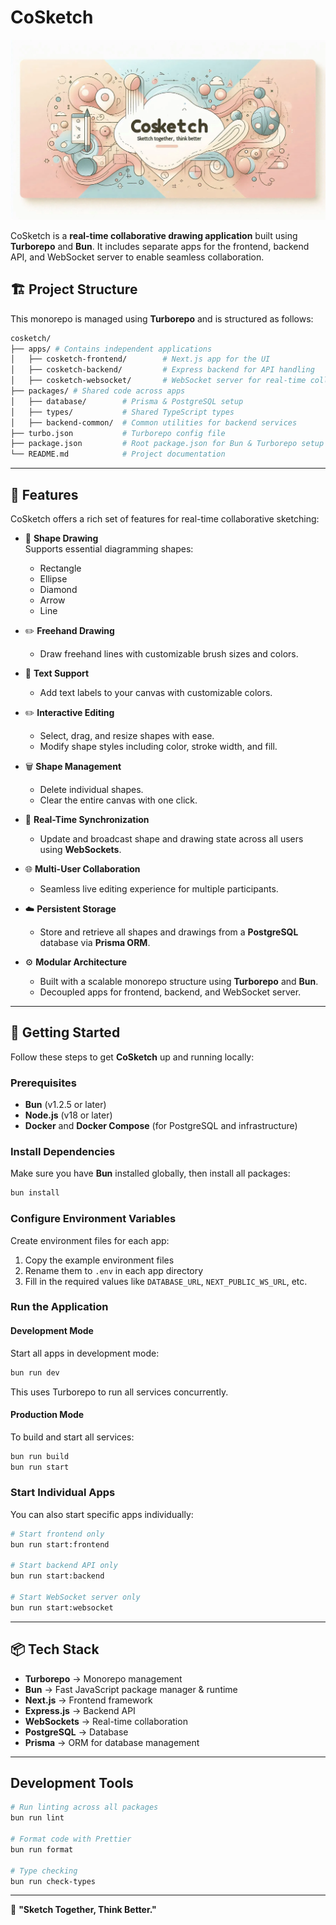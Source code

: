 # CoSketch

![CoSketch banner](./landing.png)

CoSketch is a **real-time collaborative drawing application** built using **Turborepo** and **Bun**. It includes separate apps for the frontend, backend API, and WebSocket server to enable seamless collaboration.


## 🏗 Project Structure

This monorepo is managed using **Turborepo** and is structured as follows:

```sh
cosketch/
├── apps/ # Contains independent applications
│   ├── cosketch-frontend/        # Next.js app for the UI
│   ├── cosketch-backend/         # Express backend for API handling
│   ├── cosketch-websocket/       # WebSocket server for real-time collaboration
├── packages/ # Shared code across apps
│   ├── database/        # Prisma & PostgreSQL setup
│   ├── types/           # Shared TypeScript types
│   ├── backend-common/  # Common utilities for backend services
├── turbo.json           # Turborepo config file
├── package.json         # Root package.json for Bun & Turborepo setup
└── README.md            # Project documentation
```

---

## 🧩 Features

CoSketch offers a rich set of features for real-time collaborative sketching:

- 🎨 **Shape Drawing**  
  Supports essential diagramming shapes:

  - Rectangle
  - Ellipse
  - Diamond
  - Arrow
  - Line

- ✏️ **Freehand Drawing**

  - Draw freehand lines with customizable brush sizes and colors.

- 📝 **Text Support**

  - Add text labels to your canvas with customizable colors.

- ✏️ **Interactive Editing**

  - Select, drag, and resize shapes with ease.
  - Modify shape styles including color, stroke width, and fill.

- 🗑️ **Shape Management**

  - Delete individual shapes.
  - Clear the entire canvas with one click.

- 🔄 **Real-Time Synchronization**

  - Update and broadcast shape and drawing state across all users using **WebSockets**.

- 🌐 **Multi-User Collaboration**

  - Seamless live editing experience for multiple participants.

- ☁️ **Persistent Storage**

  - Store and retrieve all shapes and drawings from a **PostgreSQL** database via **Prisma ORM**.

- ⚙️ **Modular Architecture**

  - Built with a scalable monorepo structure using **Turborepo** and **Bun**.
  - Decoupled apps for frontend, backend, and WebSocket server.

---

## 🚀 Getting Started

Follow these steps to get **CoSketch** up and running locally:

### Prerequisites

- **Bun** (v1.2.5 or later)
- **Node.js** (v18 or later)
- **Docker** and **Docker Compose** (for PostgreSQL and infrastructure)

### Install Dependencies

Make sure you have **Bun** installed globally, then install all packages:

```sh
bun install
```

### Configure Environment Variables

Create environment files for each app:

1. Copy the example environment files
2. Rename them to `.env` in each app directory
3. Fill in the required values like `DATABASE_URL`, `NEXT_PUBLIC_WS_URL`, etc.


### Run the Application

#### Development Mode

Start all apps in development mode:

```sh
bun run dev
```

This uses Turborepo to run all services concurrently.

#### Production Mode

To build and start all services:

```sh
bun run build
bun run start
```

### Start Individual Apps

You can also start specific apps individually:

```sh
# Start frontend only
bun run start:frontend

# Start backend API only
bun run start:backend

# Start WebSocket server only
bun run start:websocket
```

---

## 📦 Tech Stack

- **Turborepo** → Monorepo management
- **Bun** → Fast JavaScript package manager & runtime
- **Next.js** → Frontend framework
- **Express.js** → Backend API
- **WebSockets** → Real-time collaboration
- **PostgreSQL** → Database
- **Prisma** → ORM for database management

---

## Development Tools

```sh
# Run linting across all packages
bun run lint

# Format code with Prettier
bun run format

# Type checking
bun run check-types
```

---

🚀 **"Sketch Together, Think Better."**
